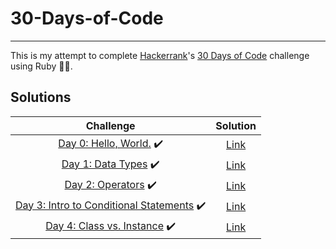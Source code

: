 # 30-Days-of-Code

---

This is my attempt to complete [Hackerrank](https://www.hackerrank.com)'s [30 Days of Code](https://www.hackerrank.com/domains/tutorials/30-days-of-code) challenge using Ruby :gem::red_circle:.

## Solutions

|                                                              Challenge                                                               |                  Solution                  |
| :----------------------------------------------------------------------------------------------------------------------------------: | :----------------------------------------: |
| [Day 0: Hello, World.](https://www.hackerrank.com/challenges/30-hello-world/problem) :heavy_check_mark:                              | [Link](../main/Solutions/Day0/solution.rb) |
| [Day 1: Data Types](https://www.hackerrank.com/challenges/30-data-types/problem) :heavy_check_mark:                                  | [Link](../main/Solutions/Day1/solution.rb) |
| [Day 2: Operators](https://www.hackerrank.com/challenges/30-operators/tutorial) :heavy_check_mark:                                   | [Link](../main/Solutions/Day2/solution.rb) |
| [Day 3: Intro to Conditional Statements](https://www.hackerrank.com/challenges/30-conditional-statements/problem) :heavy_check_mark: | [Link](../main/Solutions/Day3/solution.rb) |
| [Day 4: Class vs. Instance](https://www.hackerrank.com/challenges/30-class-vs-instance/problem) :heavy_check_mark:                   | [Link](../main/Solutions/Day4/solution.rb) |
